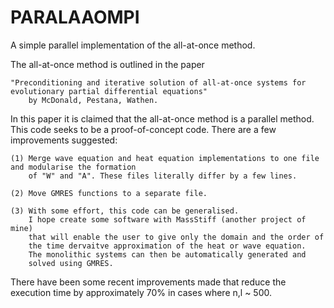 # PARALAAOMPI
A simple parallel implementation of the all-at-once method.

The all-at-once method is outlined in the paper 

    "Preconditioning and iterative solution of all-at-once systems for evolutionary partial differential equations"
        by McDonald, Pestana, Wathen.

In this paper it is claimed that the all-at-once method is a parallel method. This code seeks to be a proof-of-concept
code. There are a few improvements suggested:

    (1) Merge wave equation and heat equation implementations to one file and modularise the formation
        of "W" and "A". These files literally differ by a few lines. 

    (2) Move GMRES functions to a separate file.

    (3) With some effort, this code can be generalised.
        I hope create some software with MassStiff (another project of mine)
        that will enable the user to give only the domain and the order of
        the time dervaitve approximation of the heat or wave equation.
        The monolithic systems can then be automatically generated and
        solved using GMRES.

There have been some recent improvements made that reduce the execution time by approximately 70% in cases where n,l ~ 500. 
